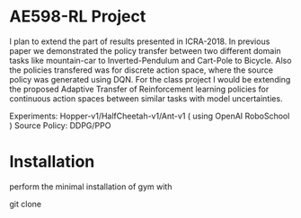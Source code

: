 # AE598-RL Project
I plan to extend the part of results presented in ICRA-2018. In previous paper we demonstrated the policy transfer between two different domain tasks like mountain-car to Inverted-Pendulum and Cart-Pole to Bicycle. Also the policies transfered was for discrete action space, where the source policy was generated using DQN. For the class project I would be extending the proposed  Adaptive Transfer of Reinforcement learning policies for continuous action spaces between similar tasks with model uncertainties.

Experiments: Hopper-v1/HalfCheetah-v1/Ant-v1 ( using OpenAI RoboSchool )
Source Policy: DDPG/PPO


# Installation

perform the minimal installation of gym with 

git clone 

